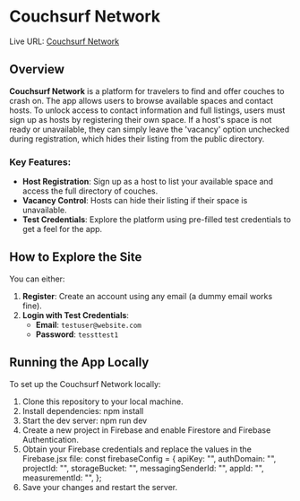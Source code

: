 # Couchsurf Network

Live URL: [Couchsurf Network](https://dcurtin91.github.io/couchsurf-network/)

## Overview

**Couchsurf Network** is a platform for travelers to find and offer couches to crash on. The app allows users to browse available spaces and contact hosts. To unlock access to contact information and full listings, users must sign up as hosts by registering their own space. If a host's space is not ready or unavailable, they can simply leave the 'vacancy' option unchecked during registration, which hides their listing from the public directory.

### Key Features:
- **Host Registration**: Sign up as a host to list your available space and access the full directory of couches.
- **Vacancy Control**: Hosts can hide their listing if their space is unavailable.
- **Test Credentials**: Explore the platform using pre-filled test credentials to get a feel for the app.

## How to Explore the Site

You can either:
1. **Register**: Create an account using any email (a dummy email works fine).
2. **Login with Test Credentials**:
   - **Email**: `testuser@website.com`
   - **Password**: `tessttest1`

## Running the App Locally

To set up the Couchsurf Network locally:

1. Clone this repository to your local machine.
2. Install dependencies:
   npm install
3. Start the dev server:
   npm run dev
4. Create a new project in Firebase and enable Firestore and Firebase Authentication.
5. Obtain your Firebase credentials and replace the values in the Firebase.jsx file:
   const firebaseConfig = {
  apiKey: "<YOUR-API-KEY>",
  authDomain: "<YOUR-AUTH-DOMAIN>",
  projectId: "<YOUR-PROJECT-ID>",
  storageBucket: "<YOUR-STORAGE-BUCKET>",
  messagingSenderId: "<YOUR-MESSAGING-SENDER-ID>",
  appId: "<YOUR-APP-ID>",
  measurementId: "<YOUR-MEASUREMENT-ID>",
};
6. Save your changes and restart the server.
